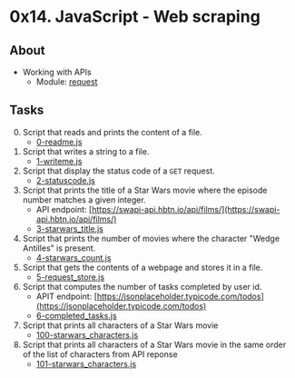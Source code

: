 # 0x14. JavaScript - Web scraping

## About
* Working with APIs
	* Module: [request](https://github.com/request/request)

## Tasks
0. Script that reads and prints the content of a file.
	* [0-readme.js](0-readme.js)
1. Script that writes a string to a file.
	* [1-writeme.js](1-writeme.js)
2. Script that display the status code of a `GET` request.
	* [2-statuscode.js](2-statuscode.js)
3. Script that prints the title of a Star Wars movie where the episode number matches a given integer.
	* API endpoint: [https://swapi-api.hbtn.io/api/films/](https://swapi-api.hbtn.io/api/films/)
	* [3-starwars_title.js](3-starwars_title.js)
4. Script that prints the number of movies where the character "Wedge Antilles" is present.
	* [4-starwars_count.js](4-starwars_count.js)
5. Script that gets the contents of a webpage and stores it in a file.
	* [5-request_store.js](5-request_store.js)
6. Script that computes the number of tasks completed by user id.
	* APIT endpoint: [https://jsonplaceholder.typicode.com/todos](https://jsonplaceholder.typicode.com/todos)
	* [6-completed_tasks.js](6-completed_tasks.js)
7. Script that prints all characters of a Star Wars movie
	* [100-starwars_characters.js](100-starwars_characters.js)
8.	Script that prints all characters of a Star Wars movie in the same order of the list of characters from API reponse
	* [101-starwars_characters.js](101-starwars_characters.js)
